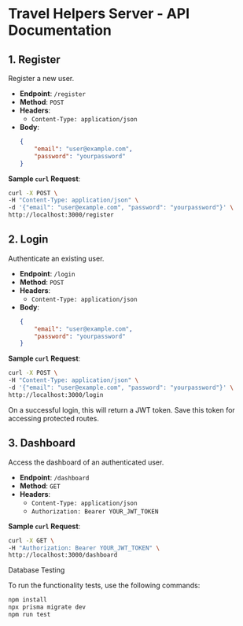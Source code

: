 # Travel Helpers Server - API Documentation

## 1. Register

Register a new user.

- **Endpoint**: `/register`
- **Method**: `POST`
- **Headers**:
    - `Content-Type: application/json`
- **Body**:
    ```json
    {
        "email": "user@example.com",
        "password": "yourpassword"
    }
    ```

**Sample `curl` Request**:

```bash
curl -X POST \
-H "Content-Type: application/json" \
-d '{"email": "user@example.com", "password": "yourpassword"}' \
http://localhost:3000/register
```

## 2. Login

Authenticate an existing user.

- **Endpoint**: `/login`
- **Method**: `POST`
- **Headers**:
    - `Content-Type: application/json`
- **Body**:
    ```json
    {
        "email": "user@example.com",
        "password": "yourpassword"
    }
    ```

**Sample `curl` Request**:

```bash
curl -X POST \
-H "Content-Type: application/json" \
-d '{"email": "user@example.com", "password": "yourpassword"}' \
http://localhost:3000/login
```

On a successful login, this will return a JWT token. Save this token for accessing protected routes.

## 3. Dashboard

Access the dashboard of an authenticated user.

- **Endpoint**: `/dashboard`
- **Method**: `GET`
- **Headers**:
    - `Content-Type: application/json`
    - `Authorization: Bearer YOUR_JWT_TOKEN`

**Sample `curl` Request**:


```bash
curl -X GET \
-H "Authorization: Bearer YOUR_JWT_TOKEN" \
http://localhost:3000/dashboard
```

Database Testing

To run the functionality tests, use the following commands:
```bash
npm install
npx prisma migrate dev
npm run test
